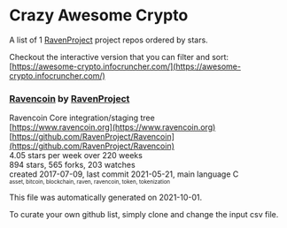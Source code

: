 # Crazy Awesome Crypto
A list of 1 [RavenProject](https://github.com/RavenProject) project repos ordered by stars.  

Checkout the interactive version that you can filter and sort: 
[https://awesome-crypto.infocruncher.com/](https://awesome-crypto.infocruncher.com/)  


### [Ravencoin](https://github.com/RavenProject/Ravencoin) by [RavenProject](https://github.com/RavenProject)  
Ravencoin Core integration/staging tree  
[https://www.ravencoin.org](https://www.ravencoin.org)  
[https://github.com/RavenProject/Ravencoin](https://github.com/RavenProject/Ravencoin)  
4.05 stars per week over 220 weeks  
894 stars, 565 forks, 203 watches  
created 2017-07-09, last commit 2021-05-21, main language C  
<sub><sup>asset, bitcoin, blockchain, raven, ravencoin, token, tokenization</sup></sub>


This file was automatically generated on 2021-10-01.  

To curate your own github list, simply clone and change the input csv file.  